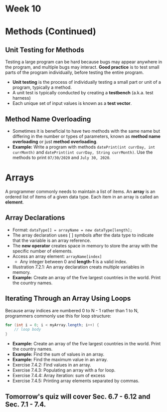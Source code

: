 # Week 10
# Methods (Continued)

## Unit Testing for Methods
Testing a large program can be hard because bugs may appear anywhere in the program, and multiple bugs may interact. **Good practice** is to test small parts of the program individually, before testing the entire program.
- **Unit testing** is the process of individually testing a small part or unit of a program, typically a method.
- A unit test is typically conducted by creating a **testbench** (a.k.a. test harness)
- Each unique set of input values is known as a **test vector**.

## Method Name Overloading
- Sometimes it is beneficial to have two methods with the same name but differing in the number or types of parameters, known as **method name overloading** or just **method overloading**.
- **Example:** Write a program with methods `datePrint(int currDay, int currMonth)` and `datePrint(int currDay, String currMonth)`. Use the methods to print `07/30/2020` and `July 30, 2020`.

# Arrays
A programmer commonly needs to maintain a list of items. An **array** is an ordered list of items of a given data type. Each item in an array is called an **element**.

## Array Declarations
- Format: `dataType[] = arrayName = new dataType[length];`
- The array declaration uses [ ] symbols after the data type to indicate that the variable is an array reference.
- The **new operator** creates space in memory to store the array with the specific number of elements.
- Access an array element: `arrayName[index]`
  - Any integer between 0 and **length-1** is a valid index.
- Illustration 7.2.1: An array declaration creats multiple variables in memory.
- **Example:** Create an array of the five largest countries in the world. Print the country names.

## Iterating Through an Array Using Loops
Because array indices are numbered 0 to N - 1 rather than 1 to N, programmers commonly use this for loop structure:
```java
for (int i = 0; i < myArray.length; i++) {
    // loop body
}
```
- **Example:** Create an array of the five largest countries in the world. Print the country names.
- **Example:** Find the sum of values in an array.
- **Example:** Find the maximum value in an array.
- Exercise 7.4.2: Find values in an array.
- Exercise 7.4.3: Populating an array with a for loop.
- Exercise 7.4.4: Array iteration: sum of excess
- Exercise 7.4.5: Printing array elements separated by commas.

## Tomorrow's quiz will cover Sec. 6.7 - 6.12 and Sec. 7.1 - 7.4.
